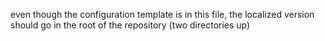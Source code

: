 even though the configuration template is in this file, the localized version should go in the root of the repository (two directories up)
